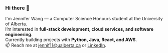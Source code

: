 ### Hi there 👋

I'm Jennifer Wang — a Computer Science Honours student at the University of Alberta.  
I’m interested in **full-stack development, cloud services, and software engineering**.  
Currently building projects with **Python, Java, React, and AWS**.  
📫 Reach me at [jennif11@ualberta.ca](mailto:jennif11@ualberta.ca) or [LinkedIn](https://www.linkedin.com/in/jenniferwang2).


